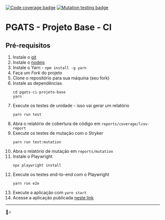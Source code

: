 [![Code coverage badge](https://img.shields.io/badge/coverage-100%25-brightgreen)](https://stryker-mutator.io/robo-coasters-example/reports/coverage/lcov-report/index.html)
[![Mutation testing badge](https://img.shields.io/endpoint?style=flat&url=https%3A%2F%2Fbadge-api.stryker-mutator.io%2Fgithub.com%2Fstryker-mutator%2Frobo-coasters-example%2Fmaster)](https://dashboard.stryker-mutator.io/reports/github.com/stryker-mutator/robo-coasters-example/master)

# PGATS - Projeto Base - CI

## Pré-requisitos

1. Instale o [git](https://git-scm.com)
2. Instale o [nodejs](https://nodejs.org/)
3. Instale o Yarn - `npm install -g yarn`
4. Faça um _Fork_ do projeto
5. Clone o repositório para sua máquina (seu fork)
6. Instale as dependências
   ```shell
   cd pgats-ci-projeto-base
   yarn
   ```
7. Execute os testes de unidade - isso vai gerar um relatório
   ```shell
   yarn run test
   ```
8. Abra o relatório de cobertura de código em `reports/coverage/lcov-report` 
9. Execute os testes de mutação com o Stryker
   ```shell
   yarn run test:mutation
   ```
10. Abra o relatório de mutação em `reports/mutation`
11. Instale o Playwright
    ```shell
    npx playwright install
    ```
12. Execute os testes end-to-end com o Playwright
    ```shell
    yarn run e2e
    ```
13. Execute a aplicação com `yarn start`
14. Acesse a aplicação publicada [neste link](https://pgats-ci-example.netlify.app)

---
💜⚡️
